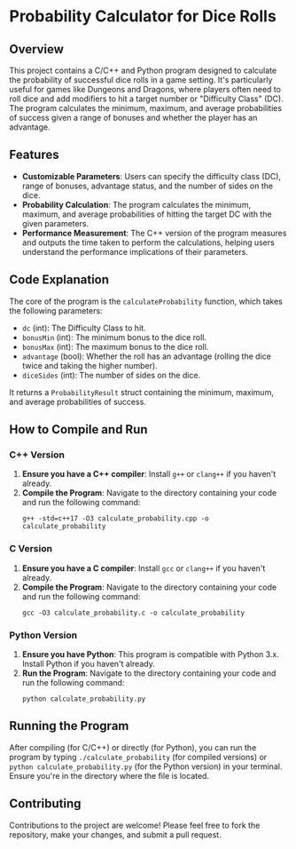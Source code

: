 
# Probability Calculator for Dice Rolls

## Overview
This project contains a C/C++ and Python program designed to calculate the probability of successful dice rolls in a game setting. It's particularly useful for games like Dungeons and Dragons, where players often need to roll dice and add modifiers to hit a target number or "Difficulty Class" (DC). The program calculates the minimum, maximum, and average probabilities of success given a range of bonuses and whether the player has an advantage.

## Features
- **Customizable Parameters**: Users can specify the difficulty class (DC), range of bonuses, advantage status, and the number of sides on the dice.
- **Probability Calculation**: The program calculates the minimum, maximum, and average probabilities of hitting the target DC with the given parameters.
- **Performance Measurement**: The C++ version of the program measures and outputs the time taken to perform the calculations, helping users understand the performance implications of their parameters.

## Code Explanation
The core of the program is the `calculateProbability` function, which takes the following parameters:
- `dc` (int): The Difficulty Class to hit.
- `bonusMin` (int): The minimum bonus to the dice roll.
- `bonusMax` (int): The maximum bonus to the dice roll.
- `advantage` (bool): Whether the roll has an advantage (rolling the dice twice and taking the higher number).
- `diceSides` (int): The number of sides on the dice.

It returns a `ProbabilityResult` struct containing the minimum, maximum, and average probabilities of success.

## How to Compile and Run

### C++ Version
1. **Ensure you have a C++ compiler**: Install `g++` or `clang++` if you haven't already.
2. **Compile the Program**: Navigate to the directory containing your code and run the following command:
   ```
   g++ -std=c++17 -O3 calculate_probability.cpp -o calculate_probability
   ```

### C Version
1. **Ensure you have a C compiler**: Install `gcc` or `clang++` if you haven't already.
2. **Compile the Program**: Navigate to the directory containing your code and run the following command:
   ```
   gcc -O3 calculate_probability.c -o calculate_probability
   ```

### Python Version
1. **Ensure you have Python**: This program is compatible with Python 3.x. Install Python if you haven't already.
2. **Run the Program**: Navigate to the directory containing your code and run the following command:
   ```
   python calculate_probability.py
   ```

## Running the Program
After compiling (for C/C++) or directly (for Python), you can run the program by typing `./calculate_probability` (for compiled versions) or `python calculate_probability.py` (for the Python version) in your terminal. Ensure you're in the directory where the file is located.

## Contributing
Contributions to the project are welcome! Please feel free to fork the repository, make your changes, and submit a pull request.

